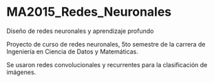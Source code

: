 # MA2015_Redes_Neuronales
Diseño de redes neuronales y aprendizaje profundo

Proyecto de curso de redes neuronales, 5to semestre de la carrera de Ingeniería en Ciencia de Datos y Matemáticas.

Se usaron redes convolucionales y recurrentes para la clasificación de imágenes.
